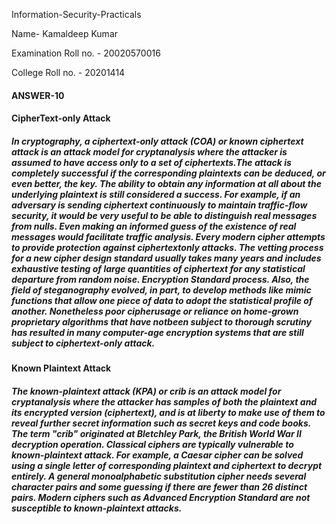 Information-Security-Practicals
 
  Name- Kamaldeep Kumar
  
  Examination Roll no. - 20020570016
  
  College Roll no. - 20201414
 



#### ANSWER-10 
#### CipherText-only Attack
##### In cryptography, a ciphertext-only attack (COA) or known ciphertext attack is an attack model for cryptanalysis where the attacker is assumed to have access only to a set of ciphertexts.The attack is completely successful if the corresponding plaintexts can be deduced, or even better, the key. The ability to obtain any information at all about the underlying plaintext is still considered a success. For example, if an adversary is sending ciphertext continuously to maintain traffic-flow security, it would be very useful to be able to distinguish real messages from nulls. Even making an informed guess of the existence of real messages would facilitate traffic analysis. Every modern cipher attempts to provide protection against ciphertextonly attacks. The vetting process for a new cipher design standard usually takes many years and includes exhaustive testing of large quantities of ciphertext for any statistical departure from random noise. Encryption Standard process. Also, the field of steganography evolved, in part, to develop methods like mimic functions that allow one piece of data to adopt the statistical profile of another. Nonetheless poor cipherusage or reliance on home-grown proprietary algorithms that have notbeen subject to thorough scrutiny has resulted in many computer-age encryption systems that are still subject to ciphertext-only attack.
 
#### Known Plaintext Attack
##### The known-plaintext attack (KPA) or crib is an attack model for cryptanalysis where the attacker has samples of both the plaintext and its encrypted version (ciphertext), and is at liberty to make use of them to reveal further secret information such as secret keys and code books. The term "crib" originated at Bletchley Park, the British World War II decryption operation. Classical ciphers are typically vulnerable to known-plaintext attack. For example, a Caesar cipher can be solved using a single letter of corresponding plaintext and ciphertext to decrypt entirely. A general monoalphabetic substitution cipher needs several character pairs and some guessing if there are fewer than 26 distinct pairs. Modern ciphers such as Advanced Encryption Standard are not susceptible to known-plaintext attacks.
 
